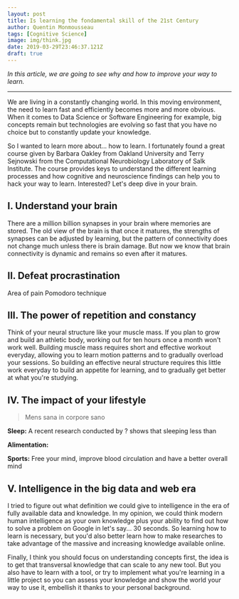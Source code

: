 ```yaml
---
layout: post
title: Is learning the fondamental skill of the 21st Century
author: Quentin Monmousseau
tags: [Cognitive Science]
image: img/think.jpg
date: 2019-03-29T23:46:37.121Z
draft: true
---
```


*In this article, we are going to see why and how to improve your way to learn.*

---

We are living in a constantly changing world. In this moving environment, the need to learn fast and efficiently becomes more and more obvious. When it comes to Data Science or Software Engineering for example, big concepts remain but technologies are evolving so fast that you have no choice but to constantly update your knowledge.

So I wanted to learn more about... how to learn. I fortunately found a great course given by Barbara Oakley from Oakland University and Terry Sejnowski from the Computational Neurobiology Laboratory of Salk Institute. The course provides keys to understand the different learning processes and how cognitive and neuroscience findings can help you to hack your way to learn. Interested? Let's deep dive in your brain.

## I. Understand your brain

There are a million billion synapses in your brain where memories are stored. The old view of the brain is that once it matures, the strengths of synapses can be adjusted by learning, but the pattern of connectivity does not change much unless there is brain damage. But now we know that brain connectivity is dynamic and remains so even after it matures.

## II. Defeat procrastination

Area of pain
Pomodoro technique


## III. The power of repetition and constancy

Think of your neural structure like your muscle mass. If you plan to grow and build an athletic body, working out for ten hours once a month won't work well. Building muscle mass requires short and effective workout everyday, allowing you to learn motion patterns and to gradually overload your sessions. So building an effective neural structure requires this little work everyday to build an appetite for learning, and to gradually get better at what you're studying.

## IV. The impact of your lifestyle

> Mens sana in corpore sano


**Sleep:**
A recent research conducted by   ?    shows that sleeping less than 

**Alimentation:**

**Sports:** Free your mind, improve blood circulation and have a better overall mind 


## V. Intelligence in the big data and web era

I tried to figure out what definition we could give to intelligence in the era of fully available data and knowledge.
In my opinion, we could think modern human intelligence as your own knowledge plus your ability to find out how to solve a problem on Google in let's say... 30 seconds. So learning how to learn is necessary, but you'd also better learn how to make researches to take advantage of the massive and increasing knowledge available online.

Finally, I think you should focus on understanding concepts first, the idea is to get that transversal knowledge that can scale to any new tool. But you also have to learn with a tool, or try to implement what you're learning in a little project so you can assess your knowledge and show the world your way to use it, embellish it thanks to your personal background.

